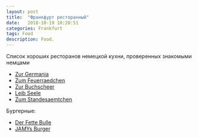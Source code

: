 ```yaml
---
layout: post
title:  "Франкфурт ресторанный"
date:   2018-10-19 18:20:51 
categories: Frankfurt
tags: Food
description: Food.
---
```

Cписок хороших ресторанов немецкой кухни, проверенных знакомыми немцами 

* [Zur Germania][dr-zur]
* [Zum Feuerraedchen][dr-zum]
* [Zur Buchscheer][dr-buch]
* [Leib Seele][dr-leib]
* [Zum Standesaemtchen][dr-stand]

Бургерные:
* [Der Fette Bulle][dr-fette]
* [JAMYs Burger][dr-jamys]


[dr-fichte]: http://www.fichtekraenzi.de
[dr-zur]: http://www.zur-germania.de
[dr-zum]: http://www.zum-feuerraedchen.de
[dr-buch]: https://www.buchscheer.de
[dr-leib]: http://leibundseele-frankfurt.de
[dr-stand]: https://www.zum-standesaemtchen.de
[dr-fette]: https://derfettebulle.squarespace.com/
[dr-jamys]: http://www.jamysburger.de/
